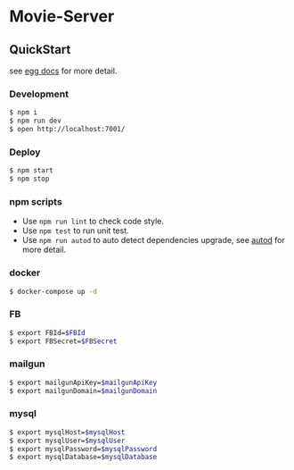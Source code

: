 # Movie-Server



## QuickStart

<!-- add docs here for user -->

see [egg docs][egg] for more detail.

### Development

```bash
$ npm i
$ npm run dev
$ open http://localhost:7001/
```

### Deploy

```bash
$ npm start
$ npm stop
```

### npm scripts

- Use `npm run lint` to check code style.
- Use `npm test` to run unit test.
- Use `npm run autod` to auto detect dependencies upgrade, see [autod](https://www.npmjs.com/package/autod) for more detail.


[egg]: https://eggjs.org

### docker

```bash
$ docker-compose up -d
```

### FB

```bash
$ export FBId=$FBId
$ export FBSecret=$FBSecret
```

### mailgun

```bash
$ export mailgunApiKey=$mailgunApiKey
$ export mailgunDomain=$mailgunDomain
```

### mysql

```bash
$ export mysqlHost=$mysqlHost
$ export mysqlUser=$mysqlUser
$ export mysqlPassword=$mysqlPassword
$ export mysqlDatabase=$mysqlDatabase
```
